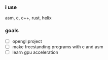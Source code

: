 ### i use
asm, c, c++, rust, helix

### goals
- [ ] opengl project
- [ ] make freestanding programs with c and asm
- [ ] learn gpu acceleration